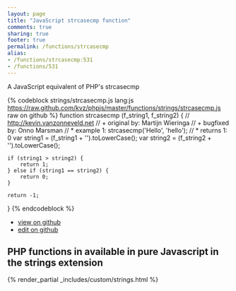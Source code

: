 ```yaml
---
layout: page
title: "JavaScript strcasecmp function"
comments: true
sharing: true
footer: true
permalink: /functions/strcasecmp
alias:
- /functions/strcasecmp:531
- /functions/531
---
```

<!-- Generated by Rakefile:build -->
A JavaScript equivalent of PHP's strcasecmp

{% codeblock strings/strcasecmp.js lang:js https://raw.github.com/kvz/phpjs/master/functions/strings/strcasecmp.js raw on github %}
function strcasecmp (f_string1, f_string2) {
    // http://kevin.vanzonneveld.net
    // +     original by: Martijn Wieringa
    // +     bugfixed by: Onno Marsman
    // *         example 1: strcasecmp('Hello', 'hello');
    // *         returns 1: 0
    var string1 = (f_string1 + '').toLowerCase();
    var string2 = (f_string2 + '').toLowerCase();

    if (string1 > string2) {
        return 1;
    } else if (string1 == string2) {
        return 0;
    }

    return -1;
}
{% endcodeblock %}

 - [view on github](https://github.com/kvz/phpjs/blob/master/functions/strings/strcasecmp.js)
 - [edit on github](https://github.com/kvz/phpjs/edit/master/functions/strings/strcasecmp.js)

## PHP functions in available in pure Javascript in the strings extension
{% render_partial _includes/custom/strings.html %}
